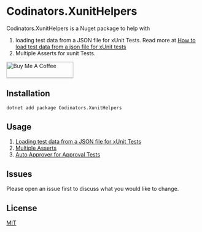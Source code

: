 # Codinators.XunitHelpers

Codinators.XunitHelpers is a Nuget package to help with

1. loading test data from a JSON file for xUnit Tests. Read more at
   [How to load test data from a json file for xUnit tests](https://www.ankursheel.com/blog/load-test-data-from-a-json-file-for-xunit-tests)
2. Multiple Asserts for xunit Tests.

<a href="https://www.buymeacoffee.com/ankursheel" target="_blank"><img src="https://www.buymeacoffee.com/assets/img/custom_images/orange_img.png" alt="Buy Me A Coffee" style="height: 41px !important;width: 174px !important;box-shadow: 0px 3px 2px 0px rgba(190, 190, 190, 0.5) !important;-webkit-box-shadow: 0px 3px 2px 0px rgba(190, 190, 190, 0.5) !important;" ></a>

## Installation

```cmd
dotnet add package Codinators.XunitHelpers
```

## Usage

1. [Loading test data from a JSON file for xUnit Tests](xUnitHelpers/docs/UsageJsonFileDataAttribute.md)
1. [Multiple Asserts](xUnitHelpers/docs/MultipleAsserts.md)
1. [Auto Approver for Approval Tests](xUnitHelpers/docs/AutoApprover.md)

## Issues

Please open an issue first to discuss what you would like to change.

## License

[MIT](https://choosealicense.com/licenses/mit/)
